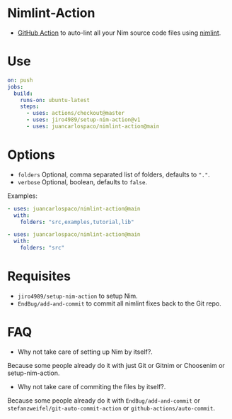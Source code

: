 # Nimlint-Action

- [GitHub Action](https://github.com/features/actions) to auto-lint all your Nim source code files using [nimlint](https://github.com/nim-compiler-dev/nimlint).


# Use

```yaml
on: push
jobs:
  build:
    runs-on: ubuntu-latest
    steps:
      - uses: actions/checkout@master
      - uses: jiro4989/setup-nim-action@v1
      - uses: juancarlospaco/nimlint-action@main
```


# Options

- `folders` Optional, comma separated list of folders, defaults to `"."`.
- `verbose` Optional, boolean, defaults to `false`.


Examples:

```yml
- uses: juancarlospaco/nimlint-action@main
  with:
    folders: "src,examples,tutorial,lib"
```


```yml
- uses: juancarlospaco/nimlint-action@main
  with:
    folders: "src"
```


# Requisites

- `jiro4989/setup-nim-action` to setup Nim.
- `EndBug/add-and-commit` to commit all nimlint fixes back to the Git repo.


# FAQ

- Why not take care of setting up Nim by itself?.

Because some people already do it with just Git or Gitnim or Choosenim or setup-nim-action.

- Why not take care of commiting the files by itself?.

Because some people already do it with `EndBug/add-and-commit` or `stefanzweifel/git-auto-commit-action` or `github-actions/auto-commit`.
